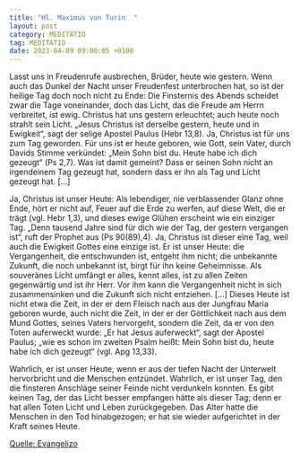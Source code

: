 ```yaml
---
title: "Hl. Maximus von Turin  "
layout: post
category: MEDITATIO
tag: MEDITATIO
date: 2023-04-09 09:00:05 +0100
---
```

Lasst uns in Freudenrufe ausbrechen, Brüder, heute wie gestern. Wenn auch das Dunkel der Nacht unser Freudenfest unterbrochen hat, so ist der heilige Tag doch noch nicht zu Ende: Die Finsternis des Abends scheidet zwar die Tage voneinander, doch das Licht, das die Freude am Herrn verbreitet, ist ewig.<!--more--> Christus hat uns gestern erleuchtet; auch heute noch strahlt sein Licht. „Jesus Christus ist derselbe gestern, heute und in Ewigkeit“, sagt der selige Apostel Paulus (Hebr 13,8). Ja, Christus ist für uns zum Tag geworden. Für uns ist er heute geboren, wie Gott, sein Vater, durch Davids Stimme verkündet: „Mein Sohn bist du. Heute habe ich dich gezeugt“ (Ps 2,7). Was ist damit gemeint? Dass er seinen Sohn nicht an irgendeinem Tag gezeugt hat, sondern dass er ihn als Tag und Licht gezeugt hat. […]

Ja, Christus ist unser Heute: Als lebendiger, nie verblassender Glanz ohne Ende, hört er nicht auf, Feuer auf die Erde zu werfen, auf diese Welt, die er trägt (vgl. Hebr 1,3), und dieses ewige Glühen erscheint wie ein einziger Tag. „Denn tausend Jahre sind für dich wie der Tag, der gestern vergangen ist“, ruft der Prophet aus (Ps 90(89),4). Ja, Christus ist dieser eine Tag, weil auch die Ewigkeit Gottes eine einzige ist. Er ist unser Heute: die Vergangenheit, die entschwunden ist, entgeht ihm nicht; die unbekannte Zukunft, die noch unbekannt ist, birgt für ihn keine Geheimnisse. Als souveränes Licht umfängt er alles, kennt alles, ist zu allen Zeiten gegenwärtig und ist ihr Herr. Vor ihm kann die Vergangenheit nicht in sich zusammensinken und die Zukunft sich nicht entziehen. […] Dieses Heute ist nicht etwa die Zeit, in der er dem Fleisch nach aus der Jungfrau Maria geboren wurde, auch nicht die Zeit, in der er der Göttlichkeit nach aus dem Mund Gottes, seines Vaters hervorgeht, sondern die Zeit, da er von den Toten auferweckt wurde: „Er hat Jesus auferweckt“, sagt der Apostel Paulus; „wie es schon im zweiten Psalm heißt: Mein Sohn bist du, heute habe ich dich gezeugt“ (vgl. Apg 13,33).

Wahrlich, er ist unser Heute, wenn er aus der tiefen Nacht der Unterwelt hervorbricht und die Menschen entzündet. Wahrlich, er ist unser Tag, den die finsteren Anschläge seiner Feinde nicht verdunkeln konnten. Es gibt keinen Tag, der das Licht besser empfangen hätte als dieser Tag; denn er hat allen Toten Licht und Leben zurückgegeben. Das Alter hatte die Menschen in den Tod hinabgezogen; er hat sie wieder aufgerichtet in der Kraft seines Heute.



[Quelle: Evangelizo](https://evangeliumtagfuertag.org/DE/gospel)